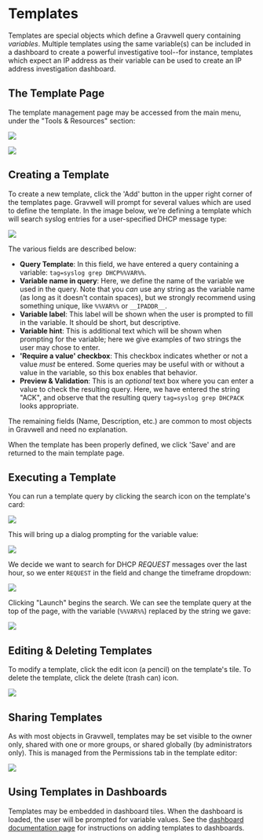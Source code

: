 # Templates

Templates are special objects which define a Gravwell query containing *variables*. Multiple templates using the same variable(s) can be included in a dashboard to create a powerful investigative tool--for instance, templates which expect an IP address as their variable can be used to create an IP address investigation dashboard.

## The Template Page

The template management page may be accessed from the main menu, under the "Tools & Resources" section:

![](template-menu.png)

![](template-page.png)

## Creating a Template

To create a new template, click the 'Add' button in the upper right corner of the templates page. Gravwell will prompt for several values which are used to define the template. In the image below, we're defining a template which will search syslog entries for a user-specified DHCP message type:

![](new-template.png)

The various fields are described below:

* **Query Template**: In this field, we have entered a query containing a variable: `tag=syslog grep DHCP%%VAR%%`.
* **Variable name in query**: Here, we define the name of the variable we used in the query. Note that you *can* use any string as the variable name (as long as it doesn't contain spaces), but we strongly recommend using something unique, like `%%VAR%%` or `__IPADDR__`.
* **Variable label**: This label will be shown when the user is prompted to fill in the variable. It should be short, but descriptive.
* **Variable hint**: This is additional text which will be shown when prompting for the variable; here we give examples of two strings the user may chose to enter.
* **'Require a value' checkbox**: This checkbox indicates whether or not a value *must* be entered. Some queries may be useful with or without a value in the variable, so this box enables that behavior.
* **Preview & Validation**: This is an *optional* text box where you can enter a value to check the resulting query. Here, we have entered the string "ACK", and observe that the resulting query `tag=syslog grep DHCPACK` looks appropriate. 

The remaining fields (Name, Description, etc.) are common to most objects in Gravwell and need no explanation.

When the template has been properly defined, we click 'Save' and are returned to the main template page.

## Executing a Template

You can run a template query by clicking the search icon on the template's card:

![](run-template.png)

This will bring up a dialog prompting for the variable value:

![](template-prompt.png)

We decide we want to search for DHCP *REQUEST* messages over the last hour, so we enter `REQUEST` in the field and change the timeframe dropdown:

![](template-prompt2.png)

Clicking "Launch" begins the search. We can see the template query at the top of the page, with the variable (`%%VAR%%`) replaced by the string we gave:

![](template-results.png)

## Editing & Deleting Templates

To modify a template, click the edit icon (a pencil) on the template's tile. To delete the template, click the delete (trash can) icon.

![](edit-delete.png)

## Sharing Templates

As with most objects in Gravwell, templates may be set visible to the owner only, shared with one or more groups, or shared globally (by administrators only). This is managed from the Permissions tab in the template editor:

![](permissions.png)

## Using Templates in Dashboards

Templates may be embedded in dashboard tiles. When the dashboard is loaded, the user will be prompted for variable values. See the [dashboard documentation page](#!gui/dashboards/dashboards.md) for instructions on adding templates to dashboards.
